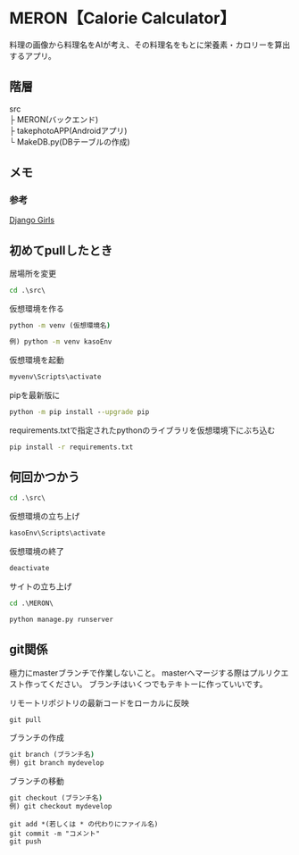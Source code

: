 # MERON【Calorie Calculator】

料理の画像から料理名をAIが考え、その料理名をもとに栄養素・カロリーを算出するアプリ。

## 階層

src  
 ├ MERON(バックエンド)  
 ├ takephotoAPP(Androidアプリ)  
 └ MakeDB.py(DBテーブルの作成)  


## メモ
### 参考
[Django Girls](https://tutorial.djangogirls.org/ja/)

## 初めてpullしたとき
居場所を変更
```cmd
cd .\src\
```

仮想環境を作る

```cmd
python -m venv (仮想環境名)

例) python -m venv kasoEnv
```

仮想環境を起動

```cmd
myvenv\Scripts\activate
```

pipを最新版に
```cmd
python -m pip install --upgrade pip
```

requirements.txtで指定されたpythonのライブラリを仮想環境下にぶち込む
```cmd
pip install -r requirements.txt
```


## 何回かつかう
```cmd
cd .\src\
```

仮想環境の立ち上げ
```cmd
kasoEnv\Scripts\activate
```

仮想環境の終了
```cmd
deactivate
```

サイトの立ち上げ
```cmd
cd .\MERON\

python manage.py runserver
```

## git関係
極力にmasterブランチで作業しないこと。
masterへマージする際はプルリクエスト作ってください。
ブランチはいくつでもテキトーに作っていいです。

リモートリポジトリの最新コードをローカルに反映
```cmd
git pull
```

ブランチの作成
```cmd
git branch (ブランチ名)
例) git branch mydevelop
```

ブランチの移動
```cmd
git checkout (ブランチ名)
例) git checkout mydevelop
```

```
git add *(若しくは * の代わりにファイル名)
git commit -m "コメント"
git push
```
